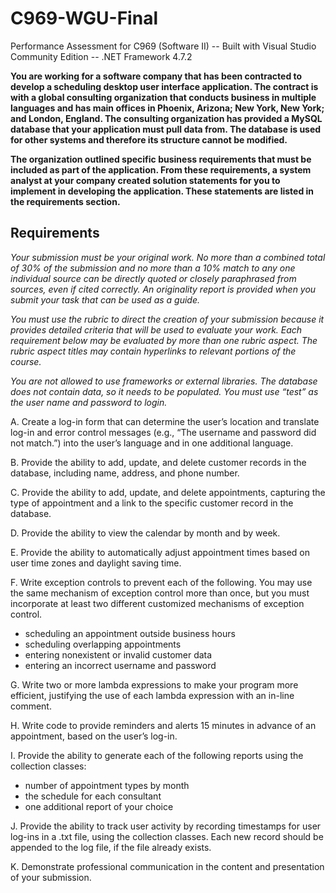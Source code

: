 # C969-WGU-Final
Performance Assessment for C969 (Software II) --
Built with Visual Studio Community Edition --
.NET Framework 4.7.2

__You are working for a software company that has been contracted to develop a scheduling desktop user interface application. The contract is with a global consulting organization that conducts business in multiple languages and has main offices in Phoenix, Arizona; New York, New York; and London, England. The consulting organization has provided a MySQL database that your application must pull data from. The database is used for other systems and therefore its structure cannot be modified.__

__The organization outlined specific business requirements that must be included as part of the application. From these requirements, a system analyst at your company created solution statements for you to implement in developing the application. These statements are listed in the requirements section.__


## Requirements

_Your submission must be your original work. No more than a combined total of 30% of the submission and no more than a 10% match to any one individual source can be directly quoted or closely paraphrased from sources, even if cited correctly. An originality report is provided when you submit your task that can be used as a guide._

_You must use the rubric to direct the creation of your submission because it provides detailed criteria that will be used to evaluate your work. Each requirement below may be evaluated by more than one rubric aspect. The rubric aspect titles may contain hyperlinks to relevant portions of the course._

_You are not allowed to use frameworks or external libraries. The database does not contain data, so it needs to be populated. You must use “test” as the user name and password to login._


A.  Create a log-in form that can determine the user’s location and translate log-in and error control messages (e.g., “The username and password did not match.”) into the user’s language and in one additional language.

B.  Provide the ability to add, update, and delete customer records in the database, including name, address, and phone number.

C.  Provide the ability to add, update, and delete appointments, capturing the type of appointment and a link to the specific customer record in the database.

D.  Provide the ability to view the calendar by month and by week.

E.  Provide the ability to automatically adjust appointment times based on user time zones and daylight saving time.

F.  Write exception controls to prevent each of the following. You may use the same mechanism of exception control more than once, but you must incorporate at least  two different customized mechanisms of exception control.
* scheduling an appointment outside business hours
* scheduling overlapping appointments
* entering nonexistent or invalid customer data
* entering an incorrect username and password

G.  Write two or more lambda expressions to make your program more efficient, justifying the use of each lambda expression with an in-line comment.

H.  Write code to provide reminders and alerts 15 minutes in advance of an appointment, based on the user’s log-in.

I.    Provide the ability to generate each  of the following reports using the collection classes:
* number of appointment types by month
* the schedule for each  consultant
* one additional report of your choice

J.  Provide the ability to track user activity by recording timestamps for user log-ins in a .txt file, using the collection classes. Each new record should be appended to the log file, if the file already exists.

K.  Demonstrate professional communication in the content and presentation of your submission.
